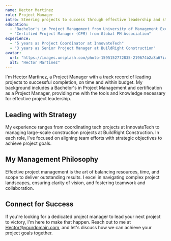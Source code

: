 ```yaml
---
name: Hector Martinez
role: Project Manager
intro: Steering projects to success through effective leadership and strategic planning.
education:
  - "Bachelor's in Project Management from University of Management Excellence"
  - "Certified Project Manager (CPM) from Global PM Association"
experience:
  - "5 years as Project Coordinator at InnovateTech"
  - "3 years as Senior Project Manager at BuildRight Construction"
avatar:
  url: "https://images.unsplash.com/photo-1595152772835-219674b2a8a6?ixlib=rb-1.2.1&ixid=MnwxMjA3fDB8MHxwaG90by1wYWdlfHx8fGVufDB8fHx8&auto=format&fit=crop&w=1480&q=80"
  alt: "Hector Martinez"
---
```


I'm Hector Martinez, a Project Manager with a track record of leading projects to successful completion, on time and within budget. My background includes a Bachelor's in Project Management and certification as a Project Manager, providing me with the tools and knowledge necessary for effective project leadership.

## Leading with Strategy

My experience ranges from coordinating tech projects at InnovateTech to managing large-scale construction projects at BuildRight Construction. In each role, I've focused on aligning team efforts with strategic objectives to achieve project goals.

## My Management Philosophy

Effective project management is the art of balancing resources, time, and scope to deliver outstanding results. I excel in navigating complex project landscapes, ensuring clarity of vision, and fostering teamwork and collaboration.

## Connect for Success

If you're looking for a dedicated project manager to lead your next project to victory, I'm here to make that happen. Reach out to me at [Hector@yourdomain.com](mailto:Hector@yourdomain.com), and let's discuss how we can achieve your project goals together.
